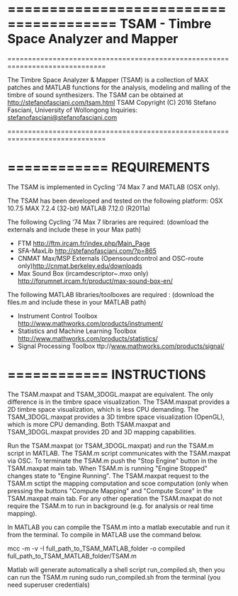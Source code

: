 
=======================================
TSAM - Timbre Space Analyzer and Mapper
=======================================

==============================================================================

The Timbre Space Analyzer & Mapper (TSAM) is a collection of MAX patches 
and MATLAB functions for the analysis, modeling and malling of the
timbre of sound synthesizers.
The TSAM can be obtained at http://stefanofasciani.com/tsam.html
TSAM Copyright (C) 2016 Stefano Fasciani, University of Wollongong
Inquiries: stefanofasciani@stefanofasciani.com

==============================================================================


============
REQUIREMENTS
============

The TSAM is implemented in Cycling '74 Max 7 and MATLAB (OSX only).

The TSAM has been developed and tested on the following platform:
OSX 10.7.5
MAX 7.2.4 (32-bit)
MATLAB 7.12.0 (R2011a)


The following Cycling '74 Max 7 libraries are required:
(download the externals and include these in your Max path)

- FTM http://ftm.ircam.fr/index.php/Main_Page
- SFA-MaxLib http://stefanofasciani.com/?p=865
- CNMAT Max/MSP Externals (Opensoundcontrol and OSC-route only)http://cnmat.berkeley.edu/downloads
- Max Sound Box (ircamdescriptor~.mxo only) http://forumnet.ircam.fr/product/max-sound-box-en/


The following MATLAB libraries/toolboxes are required :
(download the files.m and include these in your MATLAB path)

- Instrument Control Toolbox http://www.mathworks.com/products/instrument/
- Statistics and Machine Learning Toolbox http://www.mathworks.com/products/statistics/
- Signal Processing Toolbox ttp://www.mathworks.com/products/signal/

============
INSTRUCTIONS
============

The TSAM.maxpat and TSAM_3DOGL.maxpat are equivalent. The only difference is in the timbre space visualization.
The TSAM.maxpat provides a 2D timbre space visualization, which is less CPU demanding.
The TSAM_3DOGL.maxpat provides a 3D timbre space visualization (OpenGL), which is more CPU demanding.
Both TSAM.maxpat and TSAM_3DOGL.maxpat provides 2D and 3D mapping capabilities.

Run the TSAM.maxpat (or TSAM_3DOGL.maxpat) and run the TSAM.m script in MATLAB.
The TSAM.m script communicates with the TSAM.maxpat via OSC.
To terminate the TSAM.m push the "Stop Engine" button in the TSAM.maxpat main tab.
When TSAM.m is running "Engine Stopped" changes state to "Engine Running".
The TSAM.maxpat request to the TSAM.m sctipt the mapping computation and scoe computation
(only when pressing the buttons "Compute Mapping" and "Compute Score" in the TSAM.maxpat main tab.
For any other operation the TSAM.maxpat do not require the TSAM.m to run in background (e.g. for analysis 
or real time mapping).

In MATLAB you can compile the TSAM.m into a matlab executable and run it from the terminal.
To compile in MATLAB use the command below.

mcc -m -v -I full_path_to_TSAM_MATLAB_folder -o compiled full_path_to_TSAM_MATLAB_folder/TSAM.m

Matlab will generate automatically a shell script run_compiled.sh, then you can run the TSAM.m runing 
sudo run_compiled.sh from the terminal (you need superuser credentials)

